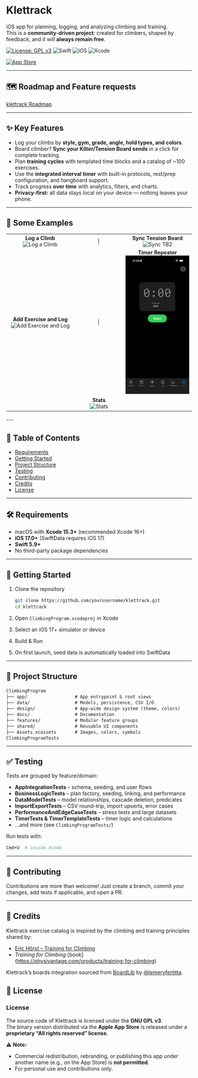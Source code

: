 # Klettrack

iOS app for planning, logging, and analyzing climbing and training.  
This is a **community-driven project**: created for climbers, shaped by feedback, and it will **always remain free**.

[![License: GPL v3](https://img.shields.io/badge/License-GPLv3-blue.svg)](LICENSE)  ![Swift](https://img.shields.io/badge/Swift-5.9+-orange.svg)  ![iOS](https://img.shields.io/badge/iOS-17+-lightgrey.svg)   ![Xcode](https://img.shields.io/badge/Xcode-15.3+-blue.svg)  

[![App Store](https://img.shields.io/badge/App_Store-Download-blue?logo=apple)](https://apps.apple.com/app/id6754015176)


---

## 🗺️ Roadmap and Feature requests

 [klettrack Roadmap](https://klettrack.featurebase.app)  

---

## ✨ Key Features
- Log your climbs by **style, gym, grade, angle, hold types, and colors**.  
- Board climber? **Sync your Kilter/Tension Board sends** in a click for complete tracking.  
- Plan **training cycles** with templated time blocks and a catalog of ~100 exercises.  
- Use the **integrated interval timer** with built-in protocols, rest/prep configuration, and hangboard support.  
- Track progress **over time** with analytics, filters, and charts.  
- **Privacy-first:** all data stays local on your device — nothing leaves your phone.  

---

## 📱 Some Examples

<table>
  <tr>
    <td align="center" width="300">
      <b>Log a Climb</b><br>
      <img src="ClimbingProgram/docs/media/logaClimb.gif" width="300" alt="Log a Climb">
    </td>
    <td width="250" align="center">|</td>
    <td align="center" width="300">
      <b>Sync Tension Board</b><br>
      <img src="ClimbingProgram/docs/media/synctb2.gif" width="300" alt="Sync TB2">
    </td>
  </tr>
  <tr>
    <td align="center" width="300">
      <b>Add Exercise and Log</b><br>
      <img src="ClimbingProgram/docs/media/addExerciseAndLog.gif" width="300" alt="Add Exercise and Log">
    </td>
    <td width="40" align="center">|</td>
    <td align="center" width="300">
      <b>Timer Repeater</b><br>
      <img src="ClimbingProgram/docs/media/Timer_repeater.gif" width="300" alt="Timer Repeater">
    </td>
  </tr>
  <tr>
    <td align="center" colspan="3">
      <b>Stats</b><br>
      <img src="ClimbingProgram/docs/media/Stats.gif" width="300" alt="Stats">
    </td>
  </tr>
</table>
---

## 📖 Table of Contents
* [Requirements](#requirements)
* [Getting Started](#getting-started)
* [Project Structure](#project-structure)
* [Testing](#testing)
* [Contributing](#contributing)
* [Credits](#credits)
* [License](#license)

---

## 🛠 Requirements

* macOS with **Xcode 15.3+** (recommended Xcode 16+)
* **iOS 17.0+** (SwiftData requires iOS 17)
* **Swift 5.9+**
* No third-party package dependencies

---

## 🚀 Getting Started

1. Clone the repository

   ```bash
   git clone https://github.com/yourusername/klettrack.git
   cd klettrack
   ```
2. Open `ClimbingProgram.xcodeproj` in Xcode
3. Select an iOS 17+ simulator or device
4. Build & Run
5. On first launch, seed data is automatically loaded into SwiftData

---

## 📂 Project Structure

```
ClimbingProgram
├── app/                  # App entrypoint & root views
├── data/                 # Models, persistence, CSV I/O
├── design/               # App-wide design system (theme, colors)
├── docs/                 # Documentation
├── features/             # Modular feature groups
├── shared/               # Reusable UI components
├── Assets.xcassets       # Images, colors, symbols
ClimbingProgramTests
```

---

## ✅ Testing

Tests are grouped by feature/domain:

* **AppIntegrationTests** – schema, seeding, and user flows
* **BusinessLogicTests** – plan factory, seeding, linking, and performance
* **DataModelTests** – model relationships, cascade deletion, predicates
* **ImportExportTests** – CSV round-trip, import upserts, error cases
* **PerformanceAndEdgeCaseTests** – stress tests and large datasets
* **TimerTests & TimerTemplateTests** – timer logic and calculations
* …and more (see `ClimbingProgramTests/`)

Run tests with:

```bash
Cmd+U  # inside Xcode
```

---

## 🤝 Contributing

Contributions are more than welcome!
Just create a branch, commit your changes, add tests if applicable, and open a PR.

---

## 🙌 Credits  

Klettrack exercise catalog is inspired by the climbing and training principles shared by: 
- [Eric Hörst – Training for Climbing](https://trainingforclimbing.com/)  
- *Training for Climbing* [book] (https://physivantage.com/products/training-for-climbing)  

Klettrack’s boards integration sourced from [BoardLib](https://github.com/lemeryfertitta/BoardLib) by [@lemeryfertitta](https://github.com/lemeryfertitta).



## 📄 License  

### License

The source code of Klettrack is licensed under the **GNU GPL v3**.  
The binary version distributed via the **Apple App Store** is released under a **proprietary “All rights reserved” license**.


⚠️ **Note:**  
- Commercial redistribution, rebranding, or publishing this app under another name (e.g., on the App Store) is **not permitted**.  
- For personal use and contributions only.  


